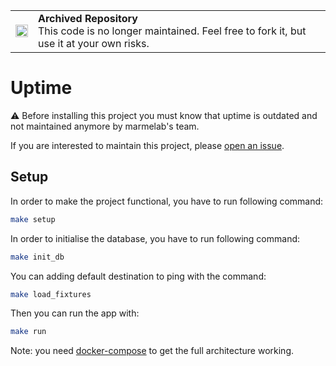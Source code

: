 <table>
        <tr>
            <td><img width="20" src="https://cdnjs.cloudflare.com/ajax/libs/octicons/8.5.0/svg/archive.svg" alt="archived" /></td>
            <td><strong>Archived Repository</strong><br />
            This code is no longer maintained. Feel free to fork it, but use it at your own risks.
        </td>
        </tr>
</table>

# Uptime

:warning: Before installing this project you must know that uptime is outdated and not maintained anymore by marmelab's team.

If you are interested to maintain this project, please [open an issue](https://github.com/marmelab/uptime/issues).

## Setup

In order to make the project functional, you have to run following command:

``` sh
make setup
```

In order to initialise the database, you have to run following command:

```sh
make init_db
```

You can adding default destination to ping with the command:

```sh
make load_fixtures
```

Then you can run the app with:

```sh
make run 
```

Note: you need [docker-compose](https://docs.docker.com/compose/#installation-and-set-up) to get the full architecture working.
